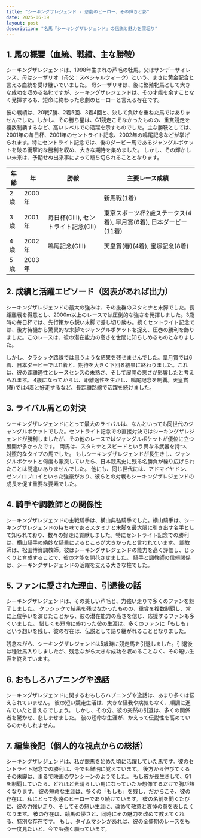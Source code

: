 ```yaml
---
title: "シーキングザレジェンド - 悲劇のヒーロー、その輝きと影"
date: 2025-06-19
layout: post
description: "名馬『シーキングザレジェンド』の伝説と魅力を深堀り"
---
```


## 1. 馬の概要（血統、戦績、主な勝鞍）

シーキングザレジェンドは、1998年生まれの芦毛の牡馬。父はサンデーサイレンス、母はシーザリオ（母父：スペシャルウィーク）という、まさに黄金配合と言える血統を受け継いでいました。  母シーザリオは、後に繁殖牝馬として大きな成功を収める名牝ですが、シーキングザレジェンドは、その才能を余すことなく発揮するも、短命に終わった悲劇のヒーローと言える存在です。

彼の戦績は、20戦7勝、2着5回、3着4回と、決して負けを重ねた馬ではありませんでした。しかし、その勝ち星は、G1競走こそなかったものの、重賞競走を複数制覇するなど、高いレベルでの活躍を示すものでした。主な勝鞍としては、2001年の毎日杯、2001年のセントライト記念、2002年の鳴尾記念などが挙げられます。特にセントライト記念では、後のダービー馬であるジャングルポケットを破る衝撃的な勝利を収め、大きな期待を集めました。  しかし、その輝かしい未来は、予期せぬ出来事によって断ち切られることとなります。

| 年齢 | 年 | 勝鞍 | 主要レース成績 |
|---|---|---|---|
| 2歳 | 2000年 |  | 新馬戦(1着) |
| 3歳 | 2001年 | 毎日杯(GIII), セントライト記念(GII) | 東京スポーツ杯2歳ステークス(4着),  皐月賞(6着), 日本ダービー(11着) |
| 4歳 | 2002年 | 鳴尾記念(GIII) | 天皇賞(春)(4着), 宝塚記念(8着) |
| 5歳 | 2003年 |  |  |


## 2. 成績と活躍エピソード（図表があれば出力）

シーキングザレジェンドの最大の強みは、その抜群のスタミナと末脚でした。長距離戦を得意とし、2000m以上のレースでは圧倒的な強さを発揮しました。3歳時の毎日杯では、先行策から鋭い末脚で差し切り勝ち。続くセントライト記念では、後方待機から驚異的な末脚でジャングルポケットを捉え、圧巻の勝利を飾りました。このレースは、彼の潜在能力の高さを世間に知らしめるものとなりました。

しかし、クラシック路線では思うような結果を残せませんでした。皐月賞では6着、日本ダービーでは11着と、期待を大きく下回る結果に終わりました。これは、彼の距離適性とレースセンスの未熟さ、そして展開の悪さが影響したと考えられます。  4歳になってからは、距離適性を生かし、鳴尾記念を制覇。天皇賞(春)では4着と好走するなど、長距離路線で活躍を続けました。


## 3. ライバル馬との対決

シーキングザレジェンドにとって最大のライバルは、なんといっても同世代のジャングルポケットでした。セントライト記念での直接対決ではシーキングザレジェンドが勝利しましたが、その他のレースではジャングルポケットが優位に立つ展開が多かったです。  両馬は、スタミナとスピードという異なる武器を持つ、対照的なタイプの馬でした。  もしシーキングザレジェンドが長生きし、ジャングルポケットと何度も激突していたら、日本競馬史に残る名勝負が繰り広げられたことは間違いありませんでした。  他にも、同じ世代には、アドマイヤドン、ゼンノロブロイといった強豪がおり、彼らとの対戦もシーキングザレジェンドの成長を促す重要な要素でした。


## 4. 騎手や調教師との関係性

シーキングザレジェンドの主戦騎手は、横山典弘騎手でした。横山騎手は、シーキングザレジェンドの持ち味であるスタミナと末脚を最大限に引き出す名手として知られており、数々の好走に貢献しました。特にセントライト記念での勝利は、横山騎手の絶妙な騎乗によるところが大きかったと言われています。  調教師は、松田博資調教師。彼はシーキングザレジェンドの能力を高く評価し、じっくりと育成することで、彼の才能を開花させました。  騎手と調教師の信頼関係は、シーキングザレジェンドの活躍を支える大きな柱でした。


## 5. ファンに愛された理由、引退後の話

シーキングザレジェンドは、その美しい芦毛と、力強い走りで多くのファンを魅了しました。  クラシックで結果を残せなかったものの、重賞を複数制覇し、常に上位争いを演じたことから、彼の潜在能力の高さを信じ、応援するファンも多くいました。  惜しくも短命に終わった彼の生涯は、多くのファンに「もしも」という想いを残し、彼の存在は、伝説として語り継がれることとなりました。

残念ながら、シーキングザレジェンドは5歳時に競走馬を引退しました。引退後は種牡馬入りしましたが、残念ながら大きな成功を収めることなく、その短い生涯を終えています。


## 6. おもしろハプニングや逸話

シーキングザレジェンドに関するおもしろハプニングや逸話は、あまり多くは伝えられていません。  彼の短い競走生活は、大きな怪我や病気もなく、順調に進んでいたと言えるでしょう。  しかし、その分、彼の突然の引退は、多くの関係者を驚かせ、悲しませました。  彼の短命な生涯が、かえって伝説性を高めているのかもしれません。


## 7. 編集後記（個人的な視点からの総括）

シーキングザレジェンドは、私が競馬を始めた頃に活躍していた馬です。彼のセントライト記念での勝利は、今でも鮮明に覚えています。  後方から伸びてくるその末脚は、まるで映画のワンシーンのようでした。  もし彼が長生きして、G1を制覇していたら、どれほど素晴らしい馬になっていたか想像するだけで胸が熱くなります。  彼の短命な生涯は、多くの「もしも」を残し、だからこそ、彼の存在は、私にとって永遠のヒーローであり続けています。  彼の名前を聞くたびに、彼の力強い走り、そしてその短い生涯に、改めて敬意と哀悼の意を表したくなります。  彼の存在は、競馬の儚さと、同時にその魅力を改めて教えてくれる、特別な存在です。  もし、タイムマシンがあれば、彼の全盛期のレースをもう一度見たいと、今でも強く願っています。
